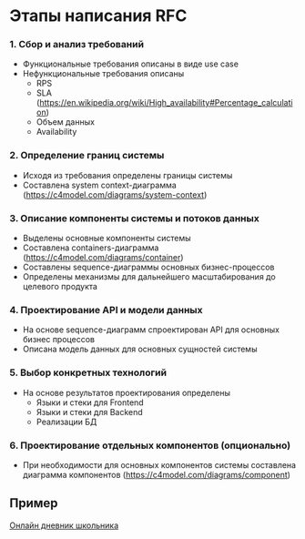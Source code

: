 # Этапы написания RFC

### 1. Сбор и анализ требований

- Функциональные требования описаны в виде use case
- Нефункциональные требования описаны
	- RPS
	- SLA (https://en.wikipedia.org/wiki/High_availability#Percentage_calculation)
	- Объем данных
	- Availability

### 2. Определение границ системы

- Исходя из требования определены границы системы
- Составлена system context-диаграмма (https://c4model.com/diagrams/system-context)

### 3. Описание компоненты системы и потоков данных

- Выделены основные компоненты системы
- Составлена containers-диаграмма (https://c4model.com/diagrams/container)
- Составлены sequence-диаграммы основных бизнес-процессов
- Определены механизмы для дальнейшего масштабирования до целевого продукта

### 4. Проектирование API и модели данных

- На основе sequence-диаграмм спроектирован API для основных бизнес процессов
- Описана модель данных для основных сущностей системы

### 5. Выбор конкретных технологий

- На основе результатов проектирования определены
	- Языки и стеки для Frontend
    - Языки и стеки для Backend
    - Реализации БД

### 6. Проектирование отдельных компонентов (опционально)

- При необходимости для основных компонентов системы составлена диаграмма компонентов (https://c4model.com/diagrams/component)

## Пример

[Онлайн дневник школьника](system-design.md)

